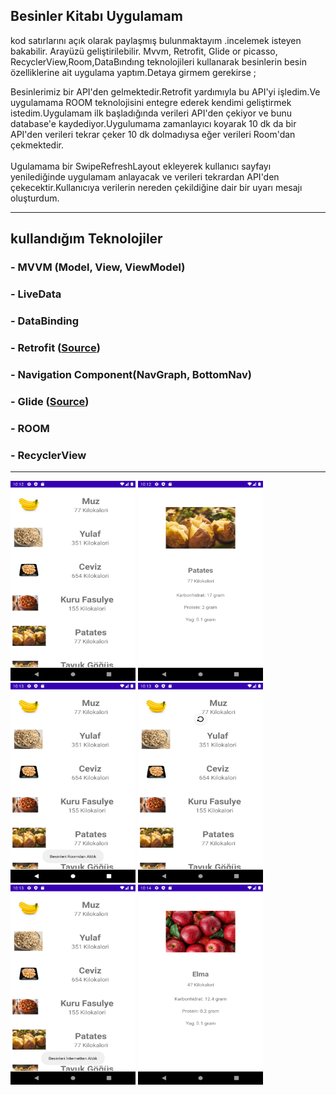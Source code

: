 ## Besinler Kitabı Uygulamam
kod satırlarını açık olarak paylaşmış bulunmaktayım .incelemek isteyen bakabilir. Arayüzü geliştirilebilir.
Mvvm, Retrofit, Glide or picasso, RecyclerView,Room,DataBındıng teknolojileri kullanarak besinlerin besin özelliklerine ait uygulama yaptım.Detaya girmem gerekirse ;

Besinlerimiz bir API'den gelmektedir.Retrofit yardımıyla bu API'yi işledim.Ve uygulamama ROOM teknolojisini entegre ederek kendimi geliştirmek istedim.Uygulamam ilk başladığında verileri API'den çekiyor ve bunu database'e kaydediyor.Uygulumama zamanlayıcı koyarak 10 dk da bir API'den verileri tekrar çeker 10 dk dolmadıysa eğer verileri Room'dan çekmektedir. <br><br>
Ugulamama bir SwipeRefreshLayout ekleyerek kullanıcı sayfayı yenilediğinde uygulamam anlayacak ve verileri tekrardan API'den çekecektir.Kullanıcıya verilerin nereden çekildiğine dair bir uyarı mesajı oluşturdum.
**********
## kullandığım Teknolojiler

### - MVVM (Model, View, ViewModel)
### - LiveData
### - DataBinding
### - Retrofit ([Source](https://square.github.io/retrofit/))
### - Navigation Component(NavGraph, BottomNav)
### - Glide ([Source](https://github.com/bumptech/glide))
### - ROOM 
### - RecyclerView 


**********

<img width="200" height="320" src="https://github.com/musasoydas/BesinlerKitabi/blob/main/BesinlerKitabi/ekranG%C3%B6r%C3%BCnt%C3%BCleri/Screenshot_1677784369.png">
<img width="200" height="320" src="https://github.com/musasoydas/BesinlerKitabi/blob/main/BesinlerKitabi/ekranG%C3%B6r%C3%BCnt%C3%BCleri/Screenshot_1677784379.png">
<img width="200" height="320" src="https://github.com/musasoydas/BesinlerKitabi/blob/main/BesinlerKitabi/ekranG%C3%B6r%C3%BCnt%C3%BCleri/Screenshot_1677784383.png">
<img width="200" height="320" src="https://github.com/musasoydas/BesinlerKitabi/blob/main/BesinlerKitabi/ekranG%C3%B6r%C3%BCnt%C3%BCleri/Screenshot_1677784396.png">
<img width="200" height="320" src="https://github.com/musasoydas/BesinlerKitabi/blob/main/BesinlerKitabi/ekranG%C3%B6r%C3%BCnt%C3%BCleri/Screenshot_1677784402.png">
<img width="200" height="320" src="https://github.com/musasoydas/BesinlerKitabi/blob/main/BesinlerKitabi/ekranG%C3%B6r%C3%BCnt%C3%BCleri/Screenshot_1677784461.png">
